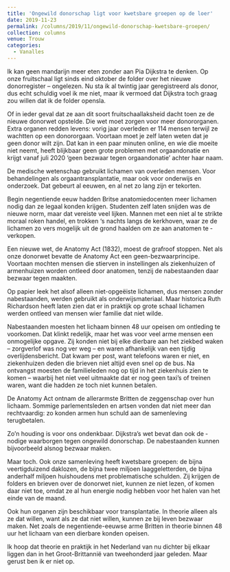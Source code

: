 ```yaml
---
title: 'Ongewild donorschap ligt voor kwetsbare groepen op de loer'
date: 2019-11-23
permalink: /columns/2019/11/ongewild-donorschap-kwetsbare-groepen/
collection: columns
venue: Trouw
categories:
  - Vanalles
---
```


Ik kan geen mandarijn meer eten zonder aan Pia Dijkstra te denken. Op onze fruitschaal ligt sinds eind oktober de folder over het nieuwe donorregister – ongelezen. Nu sta ik al twintig jaar geregistreerd als ­donor, dus echt schuldig voel ik me niet, maar ik vermoed dat Dijkstra toch graag zou willen dat ik de folder opensla.

Of in ieder geval dat ze aan dit soort fruitschaallaksheid dacht toen ze de nieuwe donorwet opstelde. Die wet moet zorgen voor meer ­donororganen. Extra organen redden levens: vorig jaar overleden er 114 mensen terwijl ze wachtten op een donororgaan. Voortaan moet je zelf laten weten dat je geen donor wilt zijn. Dat kan in een paar minuten online, en wie die moeite niet neemt, heeft blijkbaar geen grote problemen met orgaandonatie en krijgt vanaf juli 2020 ‘geen bezwaar tegen orgaandonatie’ achter haar naam.

De medische wetenschap ­gebruikt lichamen van overleden mensen. Voor behandelingen als orgaantransplantatie, maar ook voor onderwijs en onderzoek. Dat ­gebeurt al eeuwen, en al net zo lang zijn er tekorten.

Begin negentiende eeuw hadden Britse anatomiedocenten meer ­lichamen nodig dan ze legaal konden krijgen. Studenten zelf laten snijden was de nieuwe norm, maar dat ­vereiste veel lijken. Mannen met een niet al te strikte moraal roken handel, en trokken ‘s nachts langs de kerkhoven, waar ze de lichamen zo vers mogelijk uit de grond ­haalden om ze aan anatomen te ­verkopen.

Een nieuwe wet, de Anatomy Act (1832), moest de grafroof stoppen. Net als onze donorwet bevatte de Anatomy Act een geen-bezwaarprincipe. Voortaan mochten mensen die stierven in instellingen als ziekenhuizen of armenhuizen worden ­ontleed door anatomen, tenzij de ­nabestaanden daar bezwaar tegen maakten.

Op papier leek het alsof alleen niet-opgeëiste lichamen, dus mensen zonder nabestaanden, werden gebruikt als onderwijsmateriaal. Maar historica Ruth Richardson heeft laten zien dat er in praktijk op grote schaal lichamen werden ontleed van mensen wier familie dat niet wilde.

Nabestaanden moesten het ­lichaam binnen 48 uur opeisen om ontleding te voorkomen. Dat klinkt redelijk, maar het was voor veel ­arme mensen een onmogelijke opgave. Zij konden niet bij elke dierbare aan het ziekbed waken – zorgverlof was nog ver weg – en waren afhankelijk van een tijdig overlijdensbericht. Dat kwam per post, want telefoons waren er niet, en ziekenhuizen ­deden die brieven niet altijd even snel op de bus. Na ontvangst moesten de familieleden nog op tijd in het ziekenhuis zien te komen – waarbij het niet veel uitmaakte dat er nog geen taxi’s of treinen waren, want die hadden ze toch niet kunnen ­betalen.

De Anatomy Act ontnam de ­allerarmste Britten de zeggenschap over hun lichaam. Sommige parlementsleden en artsen vonden dat niet meer dan rechtvaardig: zo ­konden armen hun schuld aan de ­samenleving terugbetalen.

Zo’n houding is voor ons ondenkbaar. Dijkstra’s wet bevat dan ook de ­nodige waarborgen tegen ongewild donorschap. De nabestaanden kunnen bijvoorbeeld alsnog bezwaar ­maken.

Maar toch. Ook onze samen­leving heeft kwetsbare groepen: de bijna veertigduizend daklozen, de bijna twee miljoen laaggeletterden, de bijna anderhalf miljoen huishoudens met problematische schulden. Zij krijgen de folders en brieven over de donorwet niet, kunnen ze niet ­lezen, of komen daar niet toe, omdat ze al hun energie nodig hebben voor het halen van het einde van de maand.

Ook hun organen zijn beschikbaar voor transplantatie. In theorie alleen als ze dat willen, want als ze dat niet willen, kunnen ze bij leven bezwaar maken. Net zoals de ­negentiende-eeuwse arme Britten in ­theorie binnen 48 uur het ­lichaam van een dierbare konden ­opeisen.

Ik hoop dat theorie en praktijk in het Nederland van nu dichter bij ­elkaar liggen dan in het Groot-­Brittannië van tweehonderd jaar ­geleden. Maar gerust ben ik er niet op.
